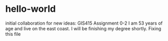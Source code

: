 # hello-world
initial collaboration for new ideas: GIS415 Assignment 0-2
I am 53 years of age and live on the east coast.  I will be finishing my degree shortly.
Fixing this file
